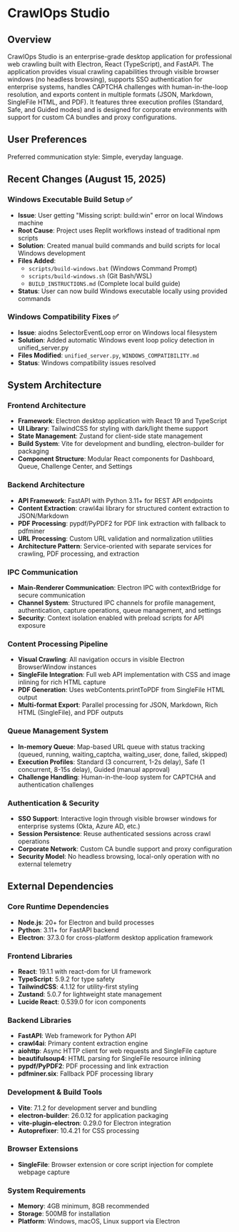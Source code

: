 # CrawlOps Studio

## Overview

CrawlOps Studio is an enterprise-grade desktop application for professional web crawling built with Electron, React (TypeScript), and FastAPI. The application provides visual crawling capabilities through visible browser windows (no headless browsing), supports SSO authentication for enterprise systems, handles CAPTCHA challenges with human-in-the-loop resolution, and exports content in multiple formats (JSON, Markdown, SingleFile HTML, and PDF). It features three execution profiles (Standard, Safe, and Guided modes) and is designed for corporate environments with support for custom CA bundles and proxy configurations.

## User Preferences

Preferred communication style: Simple, everyday language.

## Recent Changes (August 15, 2025)

### Windows Executable Build Setup ✅
- **Issue**: User getting "Missing script: build:win" error on local Windows machine
- **Root Cause**: Project uses Replit workflows instead of traditional npm scripts
- **Solution**: Created manual build commands and build scripts for local Windows development
- **Files Added**: 
  - `scripts/build-windows.bat` (Windows Command Prompt)
  - `scripts/build-windows.sh` (Git Bash/WSL)
  - `BUILD_INSTRUCTIONS.md` (Complete local build guide)
- **Status**: User can now build Windows executable locally using provided commands

### Windows Compatibility Fixes ✅
- **Issue**: aiodns SelectorEventLoop error on Windows local filesystem
- **Solution**: Added automatic Windows event loop policy detection in unified_server.py
- **Files Modified**: `unified_server.py`, `WINDOWS_COMPATIBILITY.md`
- **Status**: Windows compatibility issues resolved

## System Architecture

### Frontend Architecture
- **Framework**: Electron desktop application with React 19 and TypeScript
- **UI Library**: TailwindCSS for styling with dark/light theme support
- **State Management**: Zustand for client-side state management
- **Build System**: Vite for development and bundling, electron-builder for packaging
- **Component Structure**: Modular React components for Dashboard, Queue, Challenge Center, and Settings

### Backend Architecture
- **API Framework**: FastAPI with Python 3.11+ for REST API endpoints
- **Content Extraction**: crawl4ai library for structured content extraction to JSON/Markdown
- **PDF Processing**: pypdf/PyPDF2 for PDF link extraction with fallback to pdfminer
- **URL Processing**: Custom URL validation and normalization utilities
- **Architecture Pattern**: Service-oriented with separate services for crawling, PDF processing, and extraction

### IPC Communication
- **Main-Renderer Communication**: Electron IPC with contextBridge for secure communication
- **Channel System**: Structured IPC channels for profile management, authentication, capture operations, queue management, and settings
- **Security**: Context isolation enabled with preload scripts for API exposure

### Content Processing Pipeline
- **Visual Crawling**: All navigation occurs in visible Electron BrowserWindow instances
- **SingleFile Integration**: Full web API implementation with CSS and image inlining for rich HTML capture
- **PDF Generation**: Uses webContents.printToPDF from SingleFile HTML output
- **Multi-format Export**: Parallel processing for JSON, Markdown, Rich HTML (SingleFile), and PDF outputs

### Queue Management System
- **In-memory Queue**: Map-based URL queue with status tracking (queued, running, waiting_captcha, waiting_user, done, failed, skipped)
- **Execution Profiles**: Standard (3 concurrent, 1-2s delay), Safe (1 concurrent, 8-15s delay), Guided (manual approval)
- **Challenge Handling**: Human-in-the-loop system for CAPTCHA and authentication challenges

### Authentication & Security
- **SSO Support**: Interactive login through visible browser windows for enterprise systems (Okta, Azure AD, etc.)
- **Session Persistence**: Reuse authenticated sessions across crawl operations
- **Corporate Network**: Custom CA bundle support and proxy configuration
- **Security Model**: No headless browsing, local-only operation with no external telemetry

## External Dependencies

### Core Runtime Dependencies
- **Node.js**: 20+ for Electron and build processes
- **Python**: 3.11+ for FastAPI backend
- **Electron**: 37.3.0 for cross-platform desktop application framework

### Frontend Libraries
- **React**: 19.1.1 with react-dom for UI framework
- **TypeScript**: 5.9.2 for type safety
- **TailwindCSS**: 4.1.12 for utility-first styling
- **Zustand**: 5.0.7 for lightweight state management
- **Lucide React**: 0.539.0 for icon components

### Backend Libraries
- **FastAPI**: Web framework for Python API
- **crawl4ai**: Primary content extraction engine
- **aiohttp**: Async HTTP client for web requests and SingleFile capture
- **beautifulsoup4**: HTML parsing for SingleFile resource inlining
- **pypdf/PyPDF2**: PDF processing and link extraction
- **pdfminer.six**: Fallback PDF processing library

### Development & Build Tools
- **Vite**: 7.1.2 for development server and bundling
- **electron-builder**: 26.0.12 for application packaging
- **vite-plugin-electron**: 0.29.0 for Electron integration
- **Autoprefixer**: 10.4.21 for CSS processing

### Browser Extensions
- **SingleFile**: Browser extension or core script injection for complete webpage capture

### System Requirements
- **Memory**: 4GB minimum, 8GB recommended
- **Storage**: 500MB for installation
- **Platform**: Windows, macOS, Linux support via Electron